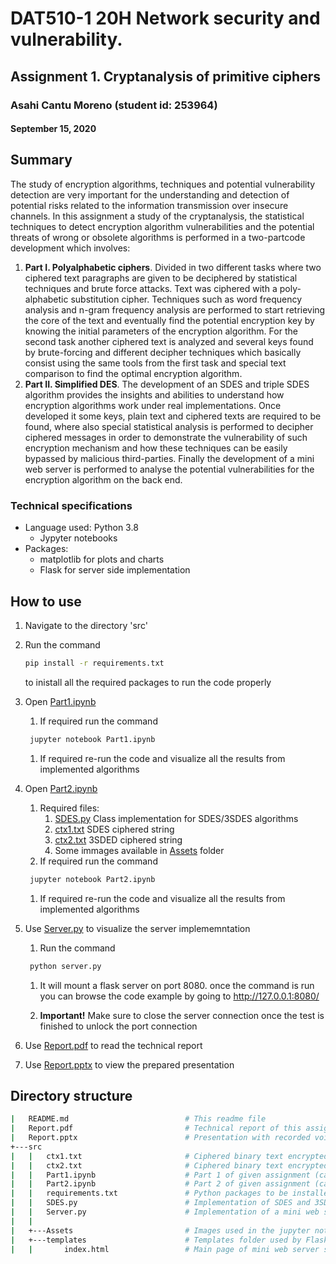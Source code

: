 # DAT510-1 20H Network security and vulnerability.
## Assignment 1. Cryptanalysis of primitive ciphers
### Asahi Cantu Moreno (student id: 253964)
#### September 15, 2020

## Summary

The study of encryption algorithms, techniques and potential vulnerability detection are very important for the understanding and detection of potential risks related to
the information transmission over insecure channels. In this assignment a study of the cryptanalysis, the statistical techniques to detect encryption algorithm vulnerabilities
and the potential threats of wrong or obsolete algorithms is performed in a two-partcode development which involves:

1. **Part I. Polyalphabetic ciphers**. Divided in two different tasks where two
ciphered text paragraphs are given to be deciphered by statistical techniques and
brute force attacks. Text was ciphered with a poly-alphabetic substitution cipher.
Techniques such as word frequency analysis and n-gram frequency analysis are
performed to start retrieving the core of the text and eventually find the potential
encryption key by knowing the initial parameters of the encryption algorithm.
For the second task another ciphered text is analyzed and several keys found by
brute-forcing and different decipher techniques which basically consist using the
same tools from the first task and special text comparison to find the optimal
encryption algorithm.
2. **Part II. Simplified DES**. The development of an SDES and triple SDES algorithm provides the insights and abilities to understand how encryption algorithms
work under real implementations. Once developed it some keys, plain text and
ciphered texts are required to be found, where also special statistical analysis is
performed to decipher ciphered messages in order to demonstrate the vulnerability of such encryption mechanism and how these techniques can be easily bypassed
by malicious third-parties. Finally the development of a mini web server is performed to analyse the potential vulnerabilities for the encryption algorithm on
the back end.


### Technical specifications
* Language used: Python 3.8
  * Jypyter notebooks
* Packages:
  * matplotlib for plots and charts
  * Flask  for server side implementation


## How to use

1. Navigate to the directory 'src'
2. Run the command
    ```bash
    pip install -r requirements.txt
    ```
    to inistall all the required packages to run the code properly 
3. Open [Part1.ipynb](src/Part1.ipynb)
   1. If required run the command 
   ```bash
    jupyter notebook Part1.ipynb
   ```
   1. If required re-run the code and visualize all the results from implemented algorithms
4. Open [Part2.ipynb](src/Part2.ipynb)
   1. Required files:
      1. [SDES.py](src/SDES.py) Class implementation for SDES/3SDES algorithms
      2. [ctx1.txt](src/ctx1.txt) SDES ciphered string
      3. [ctx2.txt](src/ctx2.txt) 3SDED ciphered string
      4. Some immages available in [Assets](src/Assets) folder
   2. If required run the command 
   
   ```bash
    jupyter notebook Part2.ipynb
   ```
   1. If required re-run the code and visualize all the results from implemented algorithms
5. Use [Server.py](src/Server.py) to visualize the server implememntation
   1. Run the command
   ```bash
    python server.py
   ```

   1. It will mount a flask server on port 8080. once the command is run you can browse the code example by going to  [http://127.0.0.1:8080/ ](http://127.0.0.1:8080/)

   2. **Important!** Make sure to close the server connection once the test is finished to unlock the port connection
6. Use [Report.pdf](Report.pdf) to read the technical report
7. Use [Report.pptx](Report.pptx) to view the prepared presentation

## Directory structure

```bash
|   README.md                          # This readme file
|   Report.pdf                         # Technical report of this assignment commpiled in LATEX
|   Report.pptx                        # Presentation with recorded voice for this assignment
+---src
|   |   ctx1.txt                       # Ciphered binary text encrypted with SDES
|   |   ctx2.txt                       # Ciphered binary text encrypted with 3SDES
|   |   Part1.ipynb                    # Part 1 of given assignment (can be viewed in Assignment_1.pdf )
|   |   Part2.ipynb                    # Part 2 of given assignment (can be viewed in Assignment_2.pdf )
|   |   requirements.txt               # Python packages to be installed and run jupyter notebooks as well as Serve.py
|   |   SDES.py                        # Implementation of SDES and 3SDES algorithm
|   |   Server.py                      # Implementation of a mini web server using Flask
|   |
|   +---Assets                         # Images used in the jupyter notebooks
|   +---templates                      # Templates folder used by Flask.
|   |       index.html                 # Main page of mini web server showing basic functionality and description of the excercise
```